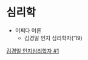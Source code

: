 심리학
==

- 어쩌다 어른
  - 김경일 인지 심리학자('19)



[김경일 인지심리학자 #1](https://www.youtube.com/watch?v=xIlXT-rUBgE)

